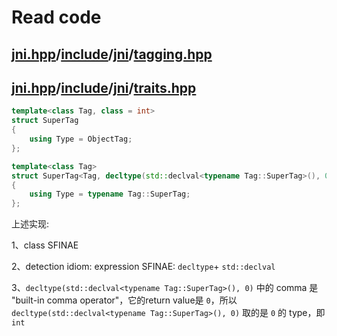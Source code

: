 # Read code



## [jni.hpp](https://github.com/mapbox/jni.hpp)/[include](https://github.com/mapbox/jni.hpp/tree/master/include)/[jni](https://github.com/mapbox/jni.hpp/tree/master/include/jni)/[**tagging.hpp**](https://github.com/mapbox/jni.hpp/blob/master/include/jni/tagging.hpp)



## [jni.hpp](https://github.com/mapbox/jni.hpp)/[include](https://github.com/mapbox/jni.hpp/tree/master/include)/[jni](https://github.com/mapbox/jni.hpp/tree/master/include/jni)/[**traits.hpp**](https://github.com/mapbox/jni.hpp/blob/master/include/jni/traits.hpp)



```C++
template<class Tag, class = int>
struct SuperTag
{
	using Type = ObjectTag;
};

template<class Tag>
struct SuperTag<Tag, decltype(std::declval<typename Tag::SuperTag>(), 0)>
{
	using Type = typename Tag::SuperTag;
};

```

上述实现:

1、class SFINAE

2、detection idiom: expression SFINAE: `decltype`+ `std::declval`

3、`decltype(std::declval<typename Tag::SuperTag>(), 0)` 中的 comma 是 "built-in comma operator"，它的return value是 `0`，所以 `decltype(std::declval<typename Tag::SuperTag>(), 0)` 取的是 `0` 的 type，即 `int`
